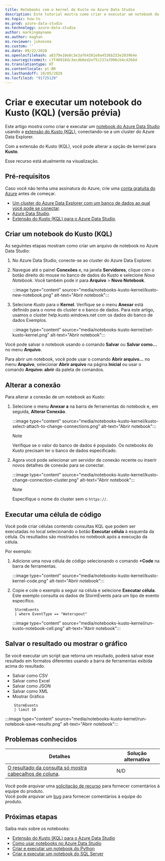 ```yaml
---
title: Notebooks com o kernel do Kusto no Azure Data Studio
description: Este tutorial mostra como criar e executar um notebook do Kusto.
ms.topic: how-to
ms.prod: azure-data-studio
ms.technology: azure-data-studio
author: markingmyname
ms.author: maghan
ms.reviewer: jukoesma
ms.custom: ''
ms.date: 09/22/2020
ms.openlocfilehash: a8379e10e8c3e3af64381e9a4536b253e203964e
ms.sourcegitcommit: c7f40918dc3ecdb0ed2ef5c237a3996cb4cd268d
ms.translationtype: HT
ms.contentlocale: pt-BR
ms.lasthandoff: 10/05/2020
ms.locfileid: "91725120"
---
```

# <a name="create-and-run-a-kusto-kql-notebook-preview"></a>Criar e executar um notebook do Kusto (KQL) (versão prévia)

Este artigo mostra como criar e executar um [notebook do Azure Data Studio](./notebooks-guidance.md) usando a [extensão do Kusto (KQL)](../extensions/kusto-extension.md), conectando-se a um cluster do Azure Data Explorer.

Com a extensão do Kusto (KQL), você pode alterar a opção de kernel para **Kusto**.

Esse recurso está atualmente na visualização.

## <a name="prerequisites"></a>Pré-requisitos

Caso você não tenha uma assinatura do Azure, crie uma [conta gratuita do Azure](https://azure.microsoft.com/free/) antes de começar.

- [Um cluster do Azure Data Explorer com um banco de dados ao qual você pode se conectar](/azure/data-explorer/create-cluster-database-portal).
- [Azure Data Studio](../download-azure-data-studio.md).
- [Extensão do Kusto (KQL) para o Azure Data Studio](../extensions/kusto-extension.md).

## <a name="create-a-kusto-kql-notebook"></a>Criar um notebook do Kusto (KQL)

As seguintes etapas mostram como criar um arquivo de notebook no Azure Data Studio:

1. No Azure Data Studio, conecte-se ao cluster do Azure Data Explorer.

2. Navegue até o painel **Conexões** e, na janela **Servidores**, clique com o botão direito do mouse no banco de dados do Kusto e selecione *Novo Notebook*. Você também pode ir para **Arquivo** > **Novo Notebook**.

   :::image type="content" source="media/notebooks-kusto-kernel/kusto-new-notebook.png" alt-text="Abrir notebook":::

3. Selecione *Kusto* para o **Kernel**. Verifique se o menu **Anexar** está definido para o nome do cluster e o banco de dados. Para este artigo, usamos o cluster help.kusto.windows.net com os dados do banco de dados Exemplos.

   :::image type="content" source="media/notebooks-kusto-kernel/set-kusto-kernel.png" alt-text="Abrir notebook":::

Você pode salvar o notebook usando o comando **Salvar** ou **Salvar como...** no menu **Arquivo**.

Para abrir um notebook, você pode usar o comando **Abrir arquivo...** no menu **Arquivo**, selecionar **Abrir arquivo** na página **Inicial** ou usar o comando **Arquivo: abrir** da paleta de comandos.

## <a name="change-the-connection"></a>Alterar a conexão

Para alterar a conexão de um notebook ao Kusto:

1. Selecione o menu **Anexar a** na barra de ferramentas do notebook e, em seguida, **Alterar Conexão**.

   :::image type="content" source="media/notebooks-kusto-kernel/kusto-select-attach-to-change-connections.png" alt-text="Abrir notebook":::

   > [!Note]
   > Verifique se o valor do banco de dados é populado. Os notebooks do Kusto precisam ter o banco de dados especificado.

2. Agora você pode selecionar um servidor de conexão recente ou inserir novos detalhes de conexão para se conectar.

   :::image type="content" source="media/notebooks-kusto-kernel/kusto-change-connection-cluster.png" alt-text="Abrir notebook":::

   > [!Note]
   > Especifique o nome do cluster sem o `https://`.

## <a name="run-a-code-cell"></a>Executar uma célula de código

Você pode criar células contendo consultas KQL que podem ser executadas no local selecionando o botão **Executar célula** à esquerda da célula. Os resultados são mostrados no notebook após a execução da célula.

Por exemplo:

1. Adicione uma nova célula de código selecionando o comando **+Code** na barra de ferramentas.

   :::image type="content" source="media/notebooks-kusto-kernel/kusto-kernel-code.png" alt-text="Abrir notebook":::

2. Copie e cole o exemplo a seguir na célula e selecione **Executar célula**. Este exemplo consulta os dados de StormEvents para um tipo de evento específico.

   ```kusto
    StormEvents
    | where EventType == "Waterspout"
   ```

   :::image type="content" source="media/notebooks-kusto-kernel/run-kusto-notebook-cell.png" alt-text="Abrir notebook":::

## <a name="save-the-result-or-show-chart"></a>Salvar o resultado ou mostrar o gráfico

Se você executar um script que retorna um resultado, poderá salvar esse resultado em formatos diferentes usando a barra de ferramentas exibida acima do resultado.

- Salvar como CSV
- Salvar como Excel
- Salvar como JSON
- Salvar como XML
- Mostrar Gráfico

```kusto
    StormEvents
    | limit 10
```

:::image type="content" source="media/notebooks-kusto-kernel/run-notebook-save-results.png" alt-text="Abrir notebook":::

## <a name="known-issues"></a>Problemas conhecidos

| Detalhes | Solução alternativa |
|---------|------------|
| [O resultado da consulta só mostra cabeçalhos de coluna](https://github.com/microsoft/azuredatastudio/issues/12565). | N/D |

Você pode arquivar uma [solicitação de recurso](https://github.com/microsoft/azuredatastudio/issues/new?assignees=&labels=&template=feature_request.md&title=) para fornecer comentários à equipe do produto.  
Você pode arquivar um [bug](https://github.com/microsoft/azuredatastudio/issues/new?assignees=&labels=&template=bug_report.md&title=) para fornecer comentários à equipe do produto.

## <a name="next-steps"></a>Próximas etapas

Saiba mais sobre os notebooks:

- [Extensão do Kusto (KQL) para o Azure Data Studio](../extensions/kusto-extension.md)
- [Como usar notebooks no Azure Data Studio](./notebooks-guidance.md)
- [Criar e executar um notebook do Python](./notebooks-python-kernel.md)
- [Criar e executar um notebook do SQL Server](./notebooks-sql-kernel.md)
